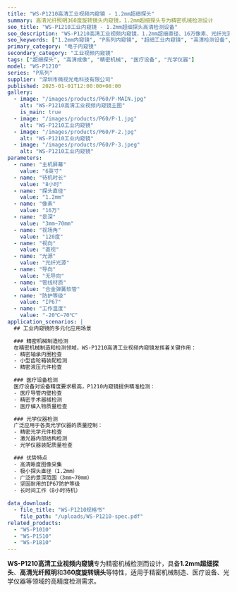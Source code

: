 ```yaml
---
title: "WS-P1210高清工业视频内窥镜 - 1.2mm超细探头"
summary: 高清光纤照明360度旋转镜头内窥镜，1.2mm超细探头专为精密机械检测设计
seo_title: "WS-P1210工业内窥镜 - 1.2mm超细探头高清检测设备"
seo_description: "WS-P1210高清工业视频内窥镜，1.2mm超细直径、16万像素、光纤光源，专为精密机械检测设计，适用于精密机械制造、医疗设备、光学仪器检查。"
seo_keywords: ["1.2mm内窥镜", "P系列内窥镜", "超细工业内窥镜", "高清检测设备", "精密机械检测", "医疗设备检查"]
primary_category: "电子内窥镜"
secondary_category: "工业视频内窥镜"
tags: ["超细探头", "高清成像", "精密机械", "医疗设备", "光学仪器"]
model: "WS-P1210"
series: "P系列"
supplier: "深圳市微视光电科技有限公司"
published: 2025-01-01T12:00:00+08:00
gallery:
  - image: "/images/products/P60/P-MAIN.jpg"
    alt: "WS-P1210高清工业视频内窥镜主图"
    is_main: true
  - image: "/images/products/P60/P-1.jpg"
    alt: "WS-P1210工业内窥镜"
  - image: "/images/products/P60/P-2.jpg"
    alt: "WS-P1210工业内窥镜"
  - image: "/images/products/P60/P-3.jpeg"
    alt: "WS-P1210工业内窥镜"
parameters:
  - name: "主机屏幕"
    value: "6英寸"
  - name: "待机时长"
    value: "8小时"
  - name: "探头直径"
    value: "1.2mm"
  - name: "像素"
    value: "16万"
  - name: "景深"
    value: "3mm~70mm"
  - name: "视场角"
    value: "120度"
  - name: "视向"
    value: "直视"
  - name: "光源"
    value: "光纤光源"
  - name: "导向"
    value: "无导向"
  - name: "管线材质"
    value: "合金弹簧软管"
  - name: "防护等级"
    value: "IP67"
  - name: "工作温度"
    value: "-20℃~70℃"
application_scenarios: |
  ## 工业内窥镜的多元化应用场景

  ### 精密机械制造检测
  在精密机械制造和检测领域，WS-P1210高清工业视频内窥镜发挥着关键作用：
  - 精密轴承内圈检查
  - 小型齿轮箱装配检测
  - 精密液压元件检查

  ### 医疗设备检测
  医疗设备对设备精度要求极高，P1210内窥镜提供精准检测：
  - 医疗导管内壁检查
  - 精密手术器械检测
  - 医疗植入物质量检查

  ### 光学仪器检测
  广泛应用于各类光学仪器的质量控制：
  - 精密光学元件检查
  - 激光器内部结构检测
  - 光学仪器装配质量检查

  ### 优势特点
  - 高清晰度图像采集
  - 极小探头直径（1.2mm）
  - 广泛的景深范围（3mm~70mm）
  - 坚固耐用的IP67防护等级
  - 长时间工作（8小时待机）

data_download:
  - file_title: "WS-P1210规格书"
    file_path: "/uploads/WS-P1210-spec.pdf"
related_products:
  - "WS-P1010"
  - "WS-P1510"
  - "WS-P1810"
---
```


**WS-P1210高清工业视频内窥镜**专为精密机械检测而设计，具备**1.2mm超细探头**、**高清光纤照明**和**360度旋转镜头**等特性，适用于精密机械制造、医疗设备、光学仪器等领域的高精度检测需求。
